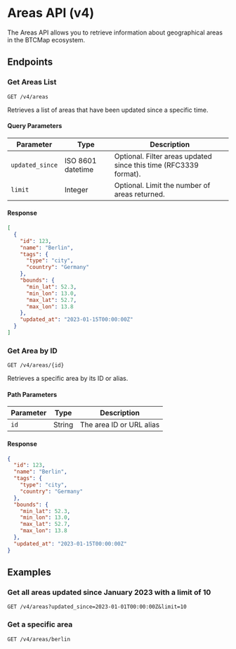 
# Areas API (v4)

The Areas API allows you to retrieve information about geographical areas in the BTCMap ecosystem.

## Endpoints

### Get Areas List

```
GET /v4/areas
```

Retrieves a list of areas that have been updated since a specific time.

#### Query Parameters

| Parameter | Type | Description |
|-----------|------|-------------|
| `updated_since` | ISO 8601 datetime | Optional. Filter areas updated since this time (RFC3339 format). |
| `limit` | Integer | Optional. Limit the number of areas returned. |

#### Response

```json
[
  {
    "id": 123,
    "name": "Berlin",
    "tags": {
      "type": "city",
      "country": "Germany"
    },
    "bounds": {
      "min_lat": 52.3,
      "min_lon": 13.0,
      "max_lat": 52.7,
      "max_lon": 13.8
    },
    "updated_at": "2023-01-15T00:00:00Z"
  }
]
```

### Get Area by ID

```
GET /v4/areas/{id}
```

Retrieves a specific area by its ID or alias.

#### Path Parameters

| Parameter | Type | Description |
|-----------|------|-------------|
| `id` | String | The area ID or URL alias |

#### Response

```json
{
  "id": 123,
  "name": "Berlin",
  "tags": {
    "type": "city",
    "country": "Germany"
  },
  "bounds": {
    "min_lat": 52.3,
    "min_lon": 13.0,
    "max_lat": 52.7,
    "max_lon": 13.8
  },
  "updated_at": "2023-01-15T00:00:00Z"
}
```

## Examples

### Get all areas updated since January 2023 with a limit of 10

```
GET /v4/areas?updated_since=2023-01-01T00:00:00Z&limit=10
```

### Get a specific area

```
GET /v4/areas/berlin
```
